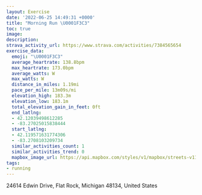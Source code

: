 ```yaml
---
layout: Exercise
date: '2022-06-25 14:49:31 +0000'
title: "Morning Run \U0001F3C3"
toc: true
image:
description:
strava_activity_url: https://www.strava.com/activities/7384565654
exercise_data:
  emoji: "\U0001F3C3"
  average_heartrate: 138.8bpm
  max_heartrate: 173.0bpm
  average_watts: W
  max_watts: W
  distance_in_miles: 1.19mi
  pace_per_mile: 13m09s/mi
  elevation_high: 183.3m
  elevation_low: 183.1m
  total_elevation_gain_in_feet: 0ft
  end_latlng:
  - 42.12039498612285
  - -83.27025015838444
  start_latlng:
  - 42.119571631774306
  - -83.2708103209734
  similar_activities_count: 1
  similar_activities_trend: 0
  mapbox_image_url: https://api.mapbox.com/styles/v1/mapbox/streets-v11/static/path-5+787af2-1.0(ina%60Gpyf%7BNBc%40E%5BKQUOg%40Cg%40%40mBA_%40%40OFONGREf%40%40PDTLZLJXDz%40CnB%40ZCPGJMHSF_%40A_%40I%5DWWQCWAmDBQDOHO%5ECV%3F%5CDZFNRNHDL%40rACnB%40PEPSJYB_%40Ck%40IUCCSMIAa%40CsAAY%40%40BE%40WA%5BBMDKLILEPAr%40DRLTZHv%40DpA%40r%40FNCRM%3FCEAL%5BBg%40Ek%40KSMM%5DI_BFsACOBIDKHOXK%5C%3FZ%40NDJLPRLPHtCA%60AEJCFENg%40%40c%40E_%40M_%40%5BQQEwCEEH%3FJVAXEBK),pin-s-s+e5b22e(-83.27081,42.11957),pin-s-f+89ae00(-83.27024999999999,42.12038999999999)/auto/800x800?access_token=pk.eyJ1Ijoiam9zaGJlY2ttYW4iLCJhIjoiY205eWR2aDd1MWZ6djJrbXc4a3M0bWZleiJ9.XiG9OWkNcZk2QzjJbxLB4A
tags:
- running
---
```




24614 Edwin Drive, Flat Rock, Michigan 48134, United States
